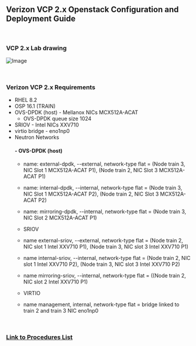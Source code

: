 ## Verizon VCP 2.x Openstack Configuration and Deployment Guide  

<br/> 

### VCP 2.x Lab drawing

![Image](https://github.com/grmarxer/Openstack/blob/master/VCP_2.x_Build_Instructions/illustrations/vcp2-x-lab-drawing.png)  

<br/> 

### Verizon VCP 2.x Requirements

- RHEL 8.2   
- OSP 16.1  (TRAIN)  
- OVS-DPDK (host) - Mellanox NICs MCX512A-ACAT  
    - OVS-DPDK queue size 1024  
- SRIOV - Intel NICs XXV710  
- virtio bridge - eno1np0  
- Neutron Networks  
   #### - OVS-DPDK (host)
    - name: external-dpdk, --external, network-type flat = (Node train 3, NIC Slot 1 MCX512A-ACAT P1), (Node train 2, NIC Slot 3 MCX512A-ACAT P1)  
    - name: internal-dpdk, --internal, network-type flat = (Node train 3, NIC Slot 1 MCX512A-ACAT P2), (Node train 2, NIC Slot 3 MCX512A-ACAT P2)  
    - name: mirroring-dpdk, --internal, network-type flat = (Node train 3, NIC Slot 2 MCX512A-ACAT P1)  

    - SRIOV  
    - name external-sriov, --external, network-type flat = (Node train 2, NIC slot 1 Intel XXV710 P1), (Node train 3, NIC slot 3 Intel XXV710 P1)  
    - name internal-sriov, --internal, network-type flat = (Node train 2, NIC slot 1 Intel XXV710 P2), (Node train 3, NIC slot 3 Intel XXV710 P2)  
    - name mirroring-sriov, --internal, network-type flat = ((Node train 2, NIC slot 2 Intel XXV710 P1)

    - VIRTIO  
    - name management, internal, network-type flat = bridge linked to train 2 and train 3 NIC eno1np0

<br/> 

### [Link to Procedures List](https://github.com/grmarxer/Openstack/tree/master/VCP_2.x_Build_Instructions/procedures)

